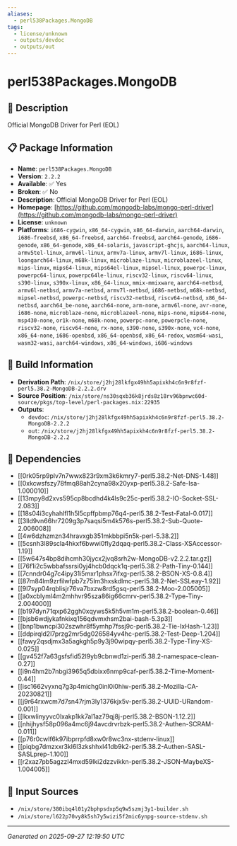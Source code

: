 ```yaml
---
aliases:
  - perl538Packages.MongoDB
tags:
  - license/unknown
  - outputs/devdoc
  - outputs/out
---
```


# perl538Packages.MongoDB

## 📝 Description

Official MongoDB Driver for Perl (EOL)

## 📋 Package Information

- **Name**: `perl538Packages.MongoDB`
- **Version**: `2.2.2`
- **Available**: ✅ Yes
- **Broken**: ✅ No
- **Description**: Official MongoDB Driver for Perl (EOL)
- **Homepage**: [https://github.com/mongodb-labs/mongo-perl-driver](https://github.com/mongodb-labs/mongo-perl-driver)
- **License**: `unknown`
- **Platforms**: `i686-cygwin`, `x86_64-cygwin`, `x86_64-darwin`, `aarch64-darwin`, `i686-freebsd`, `x86_64-freebsd`, `aarch64-freebsd`, `aarch64-genode`, `i686-genode`, `x86_64-genode`, `x86_64-solaris`, `javascript-ghcjs`, `aarch64-linux`, `armv5tel-linux`, `armv6l-linux`, `armv7a-linux`, `armv7l-linux`, `i686-linux`, `loongarch64-linux`, `m68k-linux`, `microblaze-linux`, `microblazeel-linux`, `mips-linux`, `mips64-linux`, `mips64el-linux`, `mipsel-linux`, `powerpc-linux`, `powerpc64-linux`, `powerpc64le-linux`, `riscv32-linux`, `riscv64-linux`, `s390-linux`, `s390x-linux`, `x86_64-linux`, `mmix-mmixware`, `aarch64-netbsd`, `armv6l-netbsd`, `armv7a-netbsd`, `armv7l-netbsd`, `i686-netbsd`, `m68k-netbsd`, `mipsel-netbsd`, `powerpc-netbsd`, `riscv32-netbsd`, `riscv64-netbsd`, `x86_64-netbsd`, `aarch64_be-none`, `aarch64-none`, `arm-none`, `armv6l-none`, `avr-none`, `i686-none`, `microblaze-none`, `microblazeel-none`, `mips-none`, `mips64-none`, `msp430-none`, `or1k-none`, `m68k-none`, `powerpc-none`, `powerpcle-none`, `riscv32-none`, `riscv64-none`, `rx-none`, `s390-none`, `s390x-none`, `vc4-none`, `x86_64-none`, `i686-openbsd`, `x86_64-openbsd`, `x86_64-redox`, `wasm64-wasi`, `wasm32-wasi`, `aarch64-windows`, `x86_64-windows`, `i686-windows`

## 🔧 Build Information

- **Derivation Path**: `/nix/store/j2hj28lkfgx49hh5apixkh4c6n9r8fzf-perl5.38.2-MongoDB-2.2.2.drv`
- **Source Position**: `/nix/store/ns30sqxb36k8jrds8z18rv96bpnwc60d-source/pkgs/top-level/perl-packages.nix:22935`
- **Outputs**:
  - `devdoc`:  `/nix/store/j2hj28lkfgx49hh5apixkh4c6n9r8fzf-perl5.38.2-MongoDB-2.2.2`
  - `out`:  `/nix/store/j2hj28lkfgx49hh5apixkh4c6n9r8fzf-perl5.38.2-MongoDB-2.2.2`

## 🔗 Dependencies

- [[0rk05rp9plv7n7wwx823r9xm3k6kmry7-perl5.38.2-Net-DNS-1.48]]
- [[0xkcwsfszy78fmq88ah2cyna98x20yxp-perl5.38.2-Safe-Isa-1.000010]]
- [[13mpy8d2xvs595cp8bcdhd4k4ls9c25c-perl5.38.2-IO-Socket-SSL-2.083]]
- [[18s04i3cyhahlfl1h5l5cpffpbmp76q4-perl5.38.2-Test-Fatal-0.017]]
- [[3lld9vn66hr7209g3p7saqsi5m4k576s-perl5.38.2-Sub-Quote-2.006008]]
- [[4w6dzhzmzn34hravxgb351mkbbpi5n5k-perl-5.38.2]]
- [[5csnh3l89scla4hkxf6bwwi0fly2dqaq-perl5.38.2-Class-XSAccessor-1.19]]
- [[5w647s4bp8dihcmh30jycx2jvq8srh2w-MongoDB-v2.2.2.tar.gz]]
- [[76f1i2c5wbbafssrsi0yj4hcb0dqck1q-perl5.38.2-Path-Tiny-0.144]]
- [[7cnndr04g7c4ipy31i5mxr1phsx7ifxg-perl5.38.2-BSON-XS-0.8.4]]
- [[87m84lm9zrfilwfpb7z75lm3hxskdlmc-perl5.38.2-Net-SSLeay-1.92]]
- [[9l7syp04rqblisjr76va7bxzw8rd5gsq-perl5.38.2-Moo-2.005005]]
- [[a0xcblyml4m2mhhvr95sza86ig66cmrv-perl5.38.2-Type-Tiny-2.004000]]
- [[b197dyn71qxp62ggh0xqyws5k5h5vm1m-perl5.38.2-boolean-0.46]]
- [[bjsb6wdjykafnkixq156qdvmxhsm2bai-bash-5.3p3]]
- [[bnp1bwncpi302szwhr8f5ymhp7fssj9c-perl5.38.2-Tie-IxHash-1.23]]
- [[ddpirqld2l7przg2mr5dg026584yv4hc-perl5.38.2-Test-Deep-1.204]]
- [[fawy2qsdjmx3a5agkgh5p9y3j90wipqy-perl5.38.2-Type-Tiny-XS-0.025]]
- [[gv452f7a63gsfsfid52l9yb9cbnwd1zi-perl5.38.2-namespace-clean-0.27]]
- [[i9n4hm2b7nbgi3965q5dbixx6nmp9caf-perl5.38.2-Time-Moment-0.44]]
- [[isc1662vyxnq7g3p4michg0inl0i0hiw-perl5.38.2-Mozilla-CA-20230821]]
- [[j9r64rxwcm7d7sn47rjm3ly1376kjx5v-perl5.38.2-UUID-URandom-0.001]]
- [[lkxwlinyyvc0lxakp1kk7al1az79qj8j-perl5.38.2-BSON-1.12.2]]
- [[nhijhysf58p096a4mc6j94avcdrvrbzk-perl5.38.2-Authen-SCRAM-0.011]]
- [[p76r0cwlf6k97ibprrpfd8xw0r8wc3nx-stdenv-linux]]
- [[piqbg7dmzxxr3kl6l3zkshhxl41db9k2-perl5.38.2-Authen-SASL-SASLprep-1.100]]
- [[r2xaz7pb5agzzl4mxd59lki2dzzvikkn-perl5.38.2-JSON-MaybeXS-1.004005]]

## 📁 Input Sources

- `/nix/store/380ibq4l01y2bphpsdxp5q9w5szmj3y1-builder.sh`
- `/nix/store/l622p70vy8k5sh7y5wizi5f2mic6ynpg-source-stdenv.sh`

---
*Generated on 2025-09-27 12:19:50 UTC*
